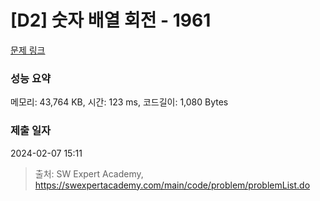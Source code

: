 # [D2] 숫자 배열 회전 - 1961 

[문제 링크](https://swexpertacademy.com/main/code/problem/problemDetail.do?contestProbId=AV5Pq-OKAVYDFAUq) 

### 성능 요약

메모리: 43,764 KB, 시간: 123 ms, 코드길이: 1,080 Bytes

### 제출 일자

2024-02-07 15:11



> 출처: SW Expert Academy, https://swexpertacademy.com/main/code/problem/problemList.do